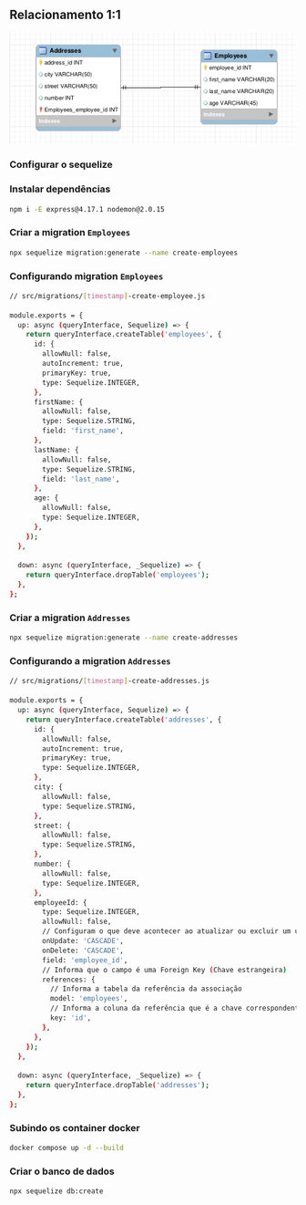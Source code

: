 ## Relacionamento 1:1
![Alt text](image.png)

### Configurar o sequelize

### Instalar dependências
```bash
npm i -E express@4.17.1 nodemon@2.0.15
```

### Criar a migration `Employees`
```bash
npx sequelize migration:generate --name create-employees
```
### Configurando migration `Employees`
```bash
// src/migrations/[timestamp]-create-employee.js

module.exports = {
  up: async (queryInterface, Sequelize) => {
    return queryInterface.createTable('employees', {
      id: {
        allowNull: false,
        autoIncrement: true,
        primaryKey: true,
        type: Sequelize.INTEGER,
      },
      firstName: {
        allowNull: false,
        type: Sequelize.STRING,
        field: 'first_name',
      },
      lastName: {
        allowNull: false,
        type: Sequelize.STRING,
        field: 'last_name',
      },
      age: {
        allowNull: false,
        type: Sequelize.INTEGER,
      },
    });
  },

  down: async (queryInterface, _Sequelize) => {
    return queryInterface.dropTable('employees');
  },
};
```
### Criar a migration `Addresses`
```bash
npx sequelize migration:generate --name create-addresses
```
### Configurando a migration `Addresses`
```bash
// src/migrations/[timestamp]-create-addresses.js

module.exports = {
  up: async (queryInterface, Sequelize) => {
    return queryInterface.createTable('addresses', {
      id: {
        allowNull: false,
        autoIncrement: true,
        primaryKey: true,
        type: Sequelize.INTEGER,
      },
      city: {
        allowNull: false,
        type: Sequelize.STRING,
      },
      street: {
        allowNull: false,
        type: Sequelize.STRING,
      },
      number: {
        allowNull: false,
        type: Sequelize.INTEGER,
      },
      employeeId: {
        type: Sequelize.INTEGER,
        allowNull: false,
        // Configuram o que deve acontecer ao atualizar ou excluir um usuário
        onUpdate: 'CASCADE',
        onDelete: 'CASCADE',
        field: 'employee_id',
        // Informa que o campo é uma Foreign Key (Chave estrangeira)
        references: {
          // Informa a tabela da referência da associação
          model: 'employees',
          // Informa a coluna da referência que é a chave correspondente
          key: 'id',
        },
      },
    });
  },

  down: async (queryInterface, _Sequelize) => {
    return queryInterface.dropTable('addresses');
  },
};
```
### Subindo os container docker
```bash
docker compose up -d --build
```
### Criar o banco de dados
```bash
npx sequelize db:create
```